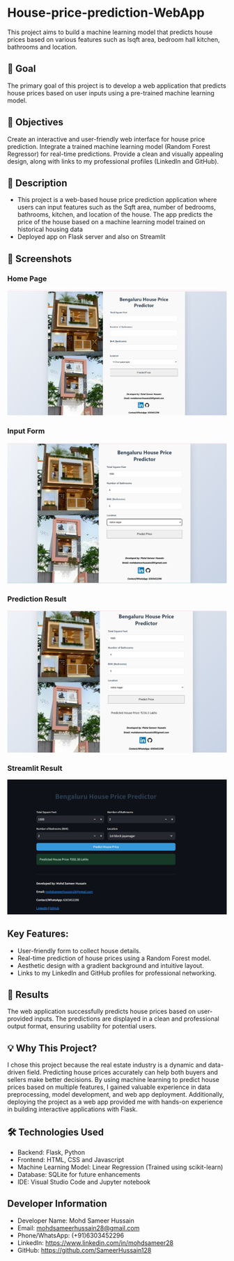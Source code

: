 # House-price-prediction-WebApp
This project aims to build a machine learning model that predicts house prices based on various features such as lsqft area, bedroom hall kitchen, bathrooms and location.

## 🚀 Goal
The primary goal of this project is to develop a web application that predicts house prices based on user inputs using a pre-trained machine learning model.

## 🎯 Objectives
Create an interactive and user-friendly web interface for house price prediction.
Integrate a trained machine learning model (Random Forest Regressor) for real-time predictions.
Provide a clean and visually appealing design, along with links to my professional profiles (LinkedIn and GitHub).

## 📝 Description
* This project is a web-based house price prediction application where users can input features such as the Sqft area, number of bedrooms, bathrooms, kitchen, and location of the house. The app predicts the price of the house based on a machine learning model trained on historical housing data
* Deployed app on Flask server and also on Streamlit

## 📸 **Screenshots**
### Home Page
![Home Page](screenshots/house.png)

### Input Form
![Input Form](screenshots/houseval.png)

### Prediction Result
![Prediction Result](screenshots/housepred.png)

### Streamlit Result
![Streamlit Result](screenshots/housest.png)


## Key Features:
* User-friendly form to collect house details.
* Real-time prediction of house prices using a Random Forest model.
* Aesthetic design with a gradient background and intuitive layout.
* Links to my LinkedIn and GitHub profiles for professional networking.

## 🌟 Results
The web application successfully predicts house prices based on user-provided inputs. The predictions are displayed in a clean and professional output format, ensuring usability for potential users.

## 💡 Why This Project?
I chose this project because the real estate industry is a dynamic and data-driven field. Predicting house prices accurately can help both buyers and sellers make better decisions. By using machine learning to predict house prices based on multiple features, I gained valuable experience in data preprocessing, model development, and web app deployment. Additionally, deploying the project as a web app provided me with hands-on experience in building interactive applications with Flask.


## 🛠️ Technologies Used
* Backend: Flask, Python
* Frontend: HTML, CSS and Javascript
* Machine Learning Model: Linear Regression (Trained using scikit-learn)
* Database: SQLite for future enhancements
* IDE: Visual Studio Code and Jupyter notebook


## Developer Information
* Developer Name: Mohd Sameer Hussain
* Email: mohdsameerhussain28@gmail.com
* Phone/WhatsApp: (+91)6303452296
* LinkedIn: https://www.linkedin.com/in/mohdsameer28
* GitHub: https://github.com/SameerHussain128
